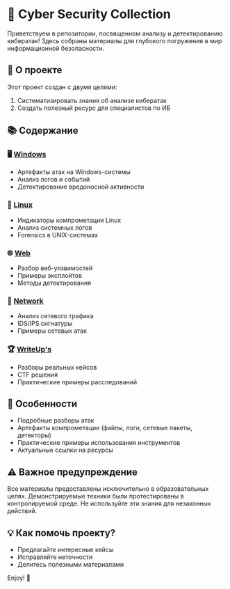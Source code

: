 # 🔐 Cyber Security Collection

Приветствуем в репозитории, посвященном анализу и детектированию кибератак! Здесь собраны материалы для глубокого погружения в мир информационной безопасности.

## 🌟 О проекте

Этот проект создан с двумя целями:
1. Систематизировать знания об анализе кибератак
2. Создать полезный ресурс для специалистов по ИБ

## 📚 Содержание

### 🖥️ [Windows](Cyber%20Security%20Collection/Windows.md)
- Артефакты атак на Windows-системы
- Анализ логов и событий
- Детектирование вредоносной активности

### 🐧 [Linux](Cyber%20Security%20Collection/Linux.md)
- Индикаторы компрометации Linux
- Анализ системных логов
- Forensics в UNIX-системах

### 🌐 [Web](Cyber%20Security%20Collection/Web.md)
- Разбор веб-уязвимостей
- Примеры эксплойтов
- Методы детектирования

### 📡 [Network](Cyber%20Security%20Collection/Network.md)
- Анализ сетевого трафика
- IDS/IPS сигнатуры
- Примеры сетевых атак

### 🏆 [WriteUp's](Cyber%20Security%20Collection/WriteUp's.md)
- Разборы реальных кейсов
- CTF решения
- Практические примеры расследований

## 🚀 Особенности
- Подробные разборы атак
- Артефакты компрометации (файлы, логи, сетевые пакеты, детекторы)
- Практические примеры использования инструментов
- Актуальные ссылки на ресурсы

## ⚠️ Важное предупреждение
Все материалы предоставлены исключительно в образовательных целях. Демонстрируемые техники были протестированы в контролируемой среде. Не используйте эти знания для незаконных действий.

## 💡 Как помочь проекту?
- Предлагайте интересные кейсы
- Исправляйте неточности
- Делитесь полезными материалами

Enjoy! 🚀
